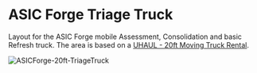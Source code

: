 # ASIC Forge Triage Truck

Layout for the ASIC Forge mobile Assessment, Consolidation and basic Refresh truck.  The area is based on a [UHAUL - 20ft Moving Truck Rental](https://www.uhaul.com/Truck-Rentals/20ft-Moving-Truck/).

![ASICForge-20ft-TriageTruck](./ASICForge-20ft-TriageTruck.svg)
